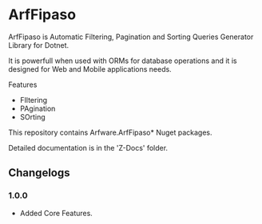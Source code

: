 # ArfFipaso

ArfFipaso is Automatic Filtering, Pagination and Sorting Queries Generator Library for Dotnet.

It is powerfull when used with ORMs for database operations and it is designed for Web and Mobile applications needs.

Features
- FIltering
- PAgination
- SOrting

This repository contains Arfware.ArfFipaso* Nuget packages. 

Detailed documentation is in the 'Z-Docs' folder.

## Changelogs

### 1.0.0

- Added Core Features.
